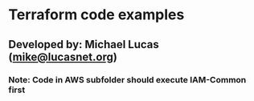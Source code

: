 # Terraform code examples

## Developed by:  Michael Lucas (mike@lucasnet.org)

### Note: Code in AWS subfolder should execute IAM-Common first

